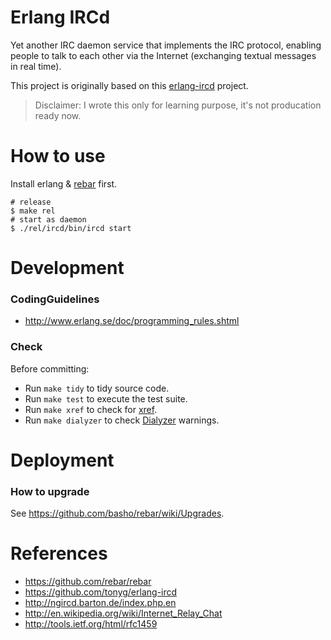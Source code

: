 Erlang IRCd
==========

Yet another IRC daemon service that implements the IRC protocol, enabling people to talk to each other via the Internet (exchanging textual messages in real time).

This project is originally based on this [erlang-ircd](https://github.com/tonyg/erlang-ircd) project.

> Disclaimer: I wrote this only for learning purpose, it's not producation ready now.

How to use
==========

Install erlang & [rebar](https://github.com/rebar/rebar) first.
    
    # release
    $ make rel
    # start as daemon
    $ ./rel/ircd/bin/ircd start

Development
===========

### CodingGuidelines

-  http://www.erlang.se/doc/programming_rules.shtml

### Check

Before committing:
    
- Run `make tidy` to tidy source code.
- Run `make test` to execute the test suite.
- Run `make xref` to check for [xref](http://www.erlang.org/doc/man/xref.html).
- Run `make dialyzer` to check [Dialyzer](http://www.erlang.org/doc/man/dialyzer.html) warnings.

Deployment
==========

### How to upgrade

See https://github.com/basho/rebar/wiki/Upgrades.

References
==========

- https://github.com/rebar/rebar
- https://github.com/tonyg/erlang-ircd
- http://ngircd.barton.de/index.php.en
- http://en.wikipedia.org/wiki/Internet_Relay_Chat
- http://tools.ietf.org/html/rfc1459
